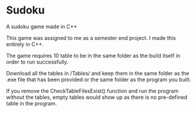 # Sudoku
A sudoku game made in C++

This game was assigned to me as a semester end project. I made this entirely in C++.

The game requires 10 table to be in the same folder as the build itself in order to run successfully.

Download all the tables in /Tables/ and keep them in the same folder as the .exe file that has been provided
or the same folder as the program you built.

If you remove the CheckTableFilesExist() function and run the program without the tables, empty tables would show up as there
is no pre-defined table in the program.
